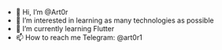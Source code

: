- 👋 Hi, I’m @Art0r
- 👀 I’m interested in learning as many technologies as possible
- 🌱 I’m currently learning Flutter
- 📫 How to reach me Telegram: @art0r1

<!---
Art0r/Art0r is a ✨ special ✨ repository because its `README.md` (this file) appears on your GitHub profile.
You can click the Preview link to take a look at your changes.
--->
